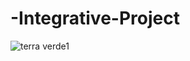 # -Integrative-Project
![terra verde1](https://user-images.githubusercontent.com/117536257/231513860-7330bfe0-31fa-4403-ba25-a606b7747186.jpg)
